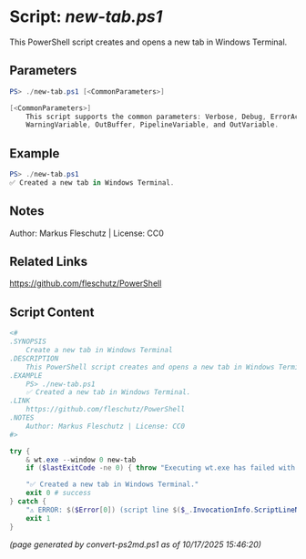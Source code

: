 Script: *new-tab.ps1*
========================

This PowerShell script creates and opens a new tab in Windows Terminal.

Parameters
----------
```powershell
PS> ./new-tab.ps1 [<CommonParameters>]

[<CommonParameters>]
    This script supports the common parameters: Verbose, Debug, ErrorAction, ErrorVariable, WarningAction, 
    WarningVariable, OutBuffer, PipelineVariable, and OutVariable.
```

Example
-------
```powershell
PS> ./new-tab.ps1 
✅ Created a new tab in Windows Terminal.

```

Notes
-----
Author: Markus Fleschutz | License: CC0

Related Links
-------------
https://github.com/fleschutz/PowerShell

Script Content
--------------
```powershell
<#
.SYNOPSIS
	Create a new tab in Windows Terminal
.DESCRIPTION
	This PowerShell script creates and opens a new tab in Windows Terminal.
.EXAMPLE
	PS> ./new-tab.ps1 
	✅ Created a new tab in Windows Terminal.
.LINK
	https://github.com/fleschutz/PowerShell
.NOTES
	Author: Markus Fleschutz | License: CC0
#>

try {
	& wt.exe --window 0 new-tab
	if ($lastExitCode -ne 0) { throw "Executing wt.exe has failed with exit code $lastExitCode" }

	"✅ Created a new tab in Windows Terminal."
	exit 0 # success
} catch {
	"⚠️ ERROR: $($Error[0]) (script line $($_.InvocationInfo.ScriptLineNumber))"
	exit 1
}
```

*(page generated by convert-ps2md.ps1 as of 10/17/2025 15:46:20)*
